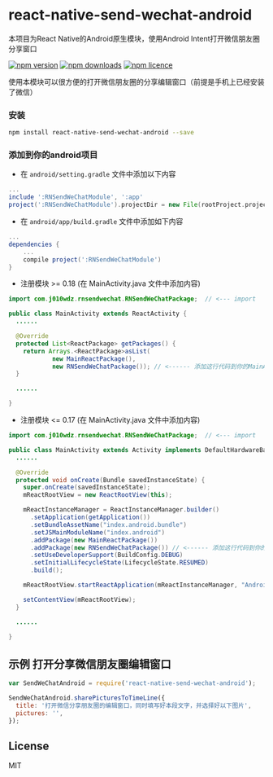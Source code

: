# react-native-send-wechat-android
本项目为React Native的Android原生模块，使用Android Intent打开微信朋友圈分享窗口

[![npm version](http://img.shields.io/npm/v/react-native-send-wechat-android.svg?style=flat-square)](https://npmjs.org/package/react-native-send-wechat-android "View this project on npm")
[![npm downloads](http://img.shields.io/npm/dm/react-native-send-wechat-android.svg?style=flat-square)](https://npmjs.org/package/react-native-send-wechat-android "View this project on npm")
[![npm licence](http://img.shields.io/npm/l/react-native-send-wechat-android.svg?style=flat-square)](https://npmjs.org/package/react-native-send-wechat-android "View this project on npm")


使用本模块可以很方便的打开微信朋友圈的分享编辑窗口（前提是手机上已经安装了微信）

### 安装

```bash
npm install react-native-send-wechat-android --save
```

### 添加到你的android项目

* 在 `android/setting.gradle` 文件中添加以下内容

```gradle
...
include ':RNSendWeChatModule', ':app'
project(':RNSendWeChatModule').projectDir = new File(rootProject.projectDir, '../node_modules/react-native-send-wechat-android')
```

* 在 `android/app/build.gradle` 文件中添加如下内容

```gradle
...
dependencies {
    ...
    compile project(':RNSendWeChatModule')
}
```

* 注册模块 >= 0.18 (在 MainActivity.java 文件中添加内容)

```java
import com.j010wdz.rnsendwechat.RNSendWeChatPackage;  // <--- import

public class MainActivity extends ReactActivity {
  ......

  @Override
  protected List<ReactPackage> getPackages() {
    return Arrays.<ReactPackage>asList(
            new MainReactPackage(),
            new RNSendWeChatPackage()); // <------ 添加这行代码到你的MainActivity类
  }

  ......

}
```

* 注册模块 <= 0.17 (在 MainActivity.java 文件中添加内容)

```java
import com.j010wdz.rnsendwechat.RNSendWeChatPackage;  // <--- import

public class MainActivity extends Activity implements DefaultHardwareBackBtnHandler {
  ......

  @Override
  protected void onCreate(Bundle savedInstanceState) {
    super.onCreate(savedInstanceState);
    mReactRootView = new ReactRootView(this);

    mReactInstanceManager = ReactInstanceManager.builder()
      .setApplication(getApplication())
      .setBundleAssetName("index.android.bundle")
      .setJSMainModuleName("index.android")
      .addPackage(new MainReactPackage())
      .addPackage(new RNSendWeChatPackage()) // <------ 添加这行代码到你的MainActivity类
      .setUseDeveloperSupport(BuildConfig.DEBUG)
      .setInitialLifecycleState(LifecycleState.RESUMED)
      .build();

    mReactRootView.startReactApplication(mReactInstanceManager, "AndroidRNSample", null);

    setContentView(mReactRootView);
  }

  ......

}
```

## 示例 打开分享微信朋友圈编辑窗口
```javascript
var SendWeChatAndroid = require('react-native-send-wechat-android');

SendWeChatAndroid.sharePicturesToTimeLine({
  title: '打开微信分享朋友圈的编辑窗口，同时填写好本段文字，并选择好以下图片',
  pictures: '',
});
```

## License
MIT
